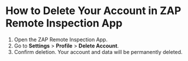# How to Delete Your Account in ZAP Remote Inspection App

1. Open the ZAP Remote Inspection App.
2. Go to **Settings** > **Profile** > **Delete Account**.
3. Confirm deletion. Your account and data will be permanently deleted.


